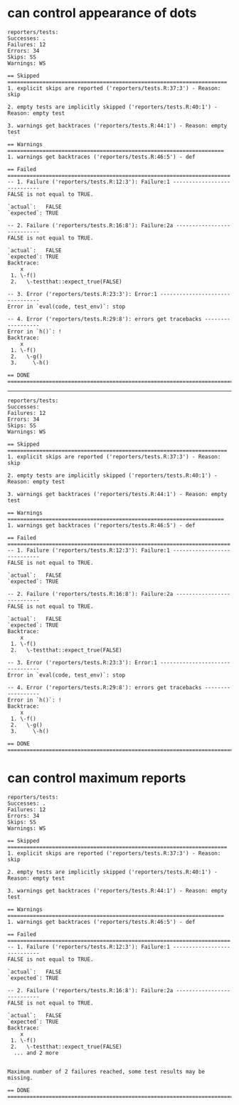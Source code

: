 # can control appearance of dots

    reporters/tests: 
    Successes: .
    Failures: 12
    Errors: 34
    Skips: SS
    Warnings: WS
    
    == Skipped =====================================================================
    1. explicit skips are reported ('reporters/tests.R:37:3') - Reason: skip
    
    2. empty tests are implicitly skipped ('reporters/tests.R:40:1') - Reason: empty test
    
    3. warnings get backtraces ('reporters/tests.R:44:1') - Reason: empty test
    
    == Warnings ====================================================================
    1. warnings get backtraces ('reporters/tests.R:46:5') - def
    
    == Failed ======================================================================
    -- 1. Failure ('reporters/tests.R:12:3'): Failure:1 ----------------------------
    FALSE is not equal to TRUE.
    
    `actual`:   FALSE
    `expected`: TRUE 
    
    -- 2. Failure ('reporters/tests.R:16:8'): Failure:2a ---------------------------
    FALSE is not equal to TRUE.
    
    `actual`:   FALSE
    `expected`: TRUE 
    Backtrace:
        x
     1. \-f()
     2.   \-testthat::expect_true(FALSE)
    
    -- 3. Error ('reporters/tests.R:23:3'): Error:1 --------------------------------
    Error in `eval(code, test_env)`: stop
    
    -- 4. Error ('reporters/tests.R:29:8'): errors get tracebacks ------------------
    Error in `h()`: !
    Backtrace:
        x
     1. \-f()
     2.   \-g()
     3.     \-h()
    
    == DONE ========================================================================

---

    reporters/tests: 
    Successes: 
    Failures: 12
    Errors: 34
    Skips: SS
    Warnings: WS
    
    == Skipped =====================================================================
    1. explicit skips are reported ('reporters/tests.R:37:3') - Reason: skip
    
    2. empty tests are implicitly skipped ('reporters/tests.R:40:1') - Reason: empty test
    
    3. warnings get backtraces ('reporters/tests.R:44:1') - Reason: empty test
    
    == Warnings ====================================================================
    1. warnings get backtraces ('reporters/tests.R:46:5') - def
    
    == Failed ======================================================================
    -- 1. Failure ('reporters/tests.R:12:3'): Failure:1 ----------------------------
    FALSE is not equal to TRUE.
    
    `actual`:   FALSE
    `expected`: TRUE 
    
    -- 2. Failure ('reporters/tests.R:16:8'): Failure:2a ---------------------------
    FALSE is not equal to TRUE.
    
    `actual`:   FALSE
    `expected`: TRUE 
    Backtrace:
        x
     1. \-f()
     2.   \-testthat::expect_true(FALSE)
    
    -- 3. Error ('reporters/tests.R:23:3'): Error:1 --------------------------------
    Error in `eval(code, test_env)`: stop
    
    -- 4. Error ('reporters/tests.R:29:8'): errors get tracebacks ------------------
    Error in `h()`: !
    Backtrace:
        x
     1. \-f()
     2.   \-g()
     3.     \-h()
    
    == DONE ========================================================================

# can control maximum reports

    reporters/tests: 
    Successes: .
    Failures: 12
    Errors: 34
    Skips: SS
    Warnings: WS
    
    == Skipped =====================================================================
    1. explicit skips are reported ('reporters/tests.R:37:3') - Reason: skip
    
    2. empty tests are implicitly skipped ('reporters/tests.R:40:1') - Reason: empty test
    
    3. warnings get backtraces ('reporters/tests.R:44:1') - Reason: empty test
    
    == Warnings ====================================================================
    1. warnings get backtraces ('reporters/tests.R:46:5') - def
    
    == Failed ======================================================================
    -- 1. Failure ('reporters/tests.R:12:3'): Failure:1 ----------------------------
    FALSE is not equal to TRUE.
    
    `actual`:   FALSE
    `expected`: TRUE 
    
    -- 2. Failure ('reporters/tests.R:16:8'): Failure:2a ---------------------------
    FALSE is not equal to TRUE.
    
    `actual`:   FALSE
    `expected`: TRUE 
    Backtrace:
        x
     1. \-f()
     2.   \-testthat::expect_true(FALSE)
      ... and 2 more
    
    
    Maximum number of 2 failures reached, some test results may be missing.
    
    == DONE ========================================================================

